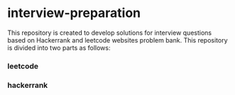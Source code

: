 # interview-preparation
This repository is created to develop solutions for interview questions based on Hackerrank and leetcode websites problem bank.
This repository is divided into two parts as follows:

### leetcode
### hackerrank
